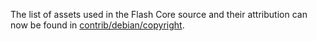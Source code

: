 The list of assets used in the Flash Core source and their attribution can now be found in [contrib/debian/copyright](../contrib/debian/copyright).
